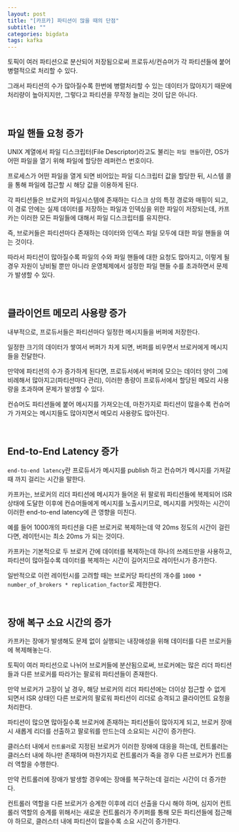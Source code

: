```yaml
---
layout: post
title: "[카프카] 파티션이 많을 때의 단점"
subtitle: ""
categories: bigdata
tags: kafka
---
```


토픽이 여러 파티션으로 분산되어 저장됨으로써 프로듀서/컨슈머가 각 파티션들에 붙어 병렬적으로 처리할 수 있다.

그래서 파티션의 수가 많아질수록 한번에 병렬처리할 수 있는 데이터가 많아지기 때문에 처리량이 높아지지만, 그렇다고 파티션을 무작정 늘리는 것이 답은 아니다.

<br>

## 파일 핸들 요청 증가

UNIX 계열에서 파일 디스크립터(File Descriptor)라고도 불리는 ```파일 핸들```이란, OS가 어떤 파일을 열기 위해 파일에 할당한 레퍼런스 번호이다.

프로세스가 어떤 파일을 열게 되면 비어있는 파일 디스크립터 값을 할당한 뒤, 시스템 콜을 통해 파일에 접근할 시 해당 값을 이용하게 된다.

각 파티션들은 브로커의 파일시스템에 존재하는 디스크 상의 특정 경로와 매핑이 되고, 이 경로 안에는 실제 데이터를 저장하는 파일과 인덱싱을 위한 파일이 저장되는데, 카프카는 이러한 모든 파일들에 대해서 파일 디스크립터를 유지한다. 

즉, 브로커들은 파티션마다 존재하는 데이터와 인덱스 파일 모두에 대한 파일 핸들을 여는 것이다.

따라서 파티션이 많아질수록 파일의 수와 파일 핸들에 대한 요청도 많아지고, 이렇게 될 경우 자원이 낭비될 뿐만 아니라 운영체제에서 설정한 파일 핸들 수를 초과하면서 문제가 발생할 수 있다.

<br>

## 클라이언트 메모리 사용량 증가

내부적으로, 프로듀서들은 파티션마다 일정한 메시지들을 버퍼에 저장한다.

일정한 크기의 데이터가 쌓여서 버퍼가 차게 되면, 버퍼를 비우면서 브로커에게 메시지들을 전달한다.

만약에 파티션의 수가 증가하게 된다면, 프로듀서에서 버퍼에 모으는 데이터 양이 그에 비례해서 많아지고(파티션마다 관리), 이러한 총량이 프로듀서에서 할당된 메모리 사용량을 초과하며 문제가 발생할 수 있다.

컨슈머도 파티션들에 붙어 메시지를 가져오는데, 마찬가지로 파티션이 많을수록 컨슈머가 가져오는 메시지들도 많아지면서 메모리 사용량도 많아진다.

<br>

## End-to-End Latency 증가

```end-to-end latency```란 프로듀서가 메시지를 publish 하고 컨슈머가 메시지를 가져갈 때 까지 걸리는 시간을 말한다.

카프카는, 브로커의 리더 파티션에 메시지가 들어온 뒤 팔로워 파티션들에 복제되어 ISR 상태에 도달한 이후에 컨슈머들에게 메시지를 노출시키므로, 메시지를 커밋하는 시간이 이러한 end-to-end latency에 큰 영향을 미친다.

예를 들어 1000개의 파티션을 다른 브로커로 복제하는데 약 20ms 정도의 시간이 걸린다면, 레이턴시는 최소 20ms 가 되는 것이다.

카프카는 기본적으로 두 브로커 간에 데이터를 복제하는데 하나의 쓰레드만을 사용하고, 파티션이 많아질수록 데이터를 복제하는 시간이 길어지므로 레이턴시가 증가한다.

일반적으로 이런 레이턴시를 고려할 때는 브로커당 파티션의 개수를 ```1000 * number_of_brokers * replication_factor```로 제한한다.

<br>

## 장애 복구 소요 시간의 증가

카프카는 장애가 발생해도 문제 없이 실행되는 내장애성을 위해 데이터를 다른 브로커들에 복제해놓는다.

토픽이 여러 파티션으로 나뉘어 브로커들에 분산됨으로써, 브로커에는 많은 리더 파티션들과 다른 브로커를 따라가는 팔로워 파티션들이 존재한다.

만약 브로커가 고장이 날 경우, 해당 브로커의 리더 파티션에는 더이상 접근할 수 없게 되면서 ISR 상태인 다른 브로커의 팔로워 파티션이 리더로 승격되고 클라이언트 요청을 처리한다.

파티션이 많으면 많아질수록 브로커에 존재하는 파티션들이 많아지게 되고, 브로커 장애 시 새롭게 리더를 선출하고 팔로워를 만드는데 소요되는 시간이 증가한다.

클러스터 내에서 ```컨트롤러```로 지정된 브로커가 이러한 장애에 대응을 하는데, 컨트롤러는 클러스터 내에 하나만 존재하며 마찬가지로 컨트롤러가 죽을 경우 다른 브로커가 컨트롤러 역할을 수행한다.

만약 컨트롤러에 장애가 발생할 경우에는 장애를 복구하는데 걸리는 시간이 더 증가한다.

컨트롤러 역할을 다른 브로커가 승계한 이후에 리더 선출을 다시 해야 하며, 심지어 컨트롤러 역할의 승계를 위해서는 새로운 컨트롤러가 주키퍼를 통해 모든 파티션들에 접근해야 하므로, 클러스터 내에 파티션이 많을수록 소요 시간이 증가한다.